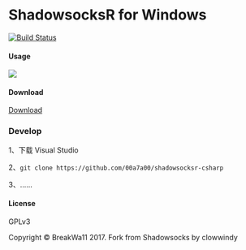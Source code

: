 ShadowsocksR for Windows
=======================

[![Build Status]][Appveyor]


#### Usage

<img src="https://github.com/00a7a00/shadowsocksr-csharp/raw/login/.github/apilogin.png" />

#### Download

<a href="https://github.com/00a7a00/shadowsocksr-csharp/releases" >Download</a>

### Develop

1、下载 Visual Studio

2、```git clone https://github.com/00a7a00/shadowsocksr-csharp```

3、......
#### License

GPLv3

Copyright © BreakWa11 2017. Fork from Shadowsocks by clowwindy

[Appveyor]:       https://ci.appveyor.com/project/breakwa11/shadowsocksr-csharp
[Build Status]:   https://ci.appveyor.com/api/projects/status/itcxnad1y95gf2x5/branch/master?svg=true
[latest release]: https://github.com/shadowsocksr/shadowsocksr-csharp/releases
